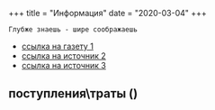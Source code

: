 +++
title = "Информация"
date = "2020-03-04"
+++

``` 
Глубже знаешь - шире соображаешь 
```

* [ссылка на газету 1](/docs)
* [ссылка на источник 2](https://github.com/spf13/viper)
* [ссылка на источник 3](https://github.com/spf13/jWalterWeatherman)




## поступления\траты ()

